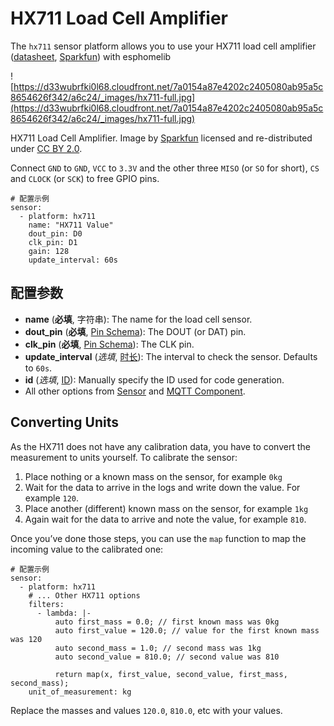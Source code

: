 # HX711 Load Cell Amplifier

The `hx711` sensor platform allows you to use your HX711 load cell amplifier ([datasheet](https://www.mouser.com/ds/2/813/hx711_english-1022875.pdf), [Sparkfun](https://www.sparkfun.com/products/13879)) with esphomelib

![https://d33wubrfki0l68.cloudfront.net/7a0154a87e4202c2405080ab95a5c8654626f342/a6c24/_images/hx711-full.jpg](https://d33wubrfki0l68.cloudfront.net/7a0154a87e4202c2405080ab95a5c8654626f342/a6c24/_images/hx711-full.jpg)

HX711 Load Cell Amplifier. Image by [Sparkfun](https://www.sparkfun.com/products/13879) licensed and re-distributed under [CC BY 2.0](https://creativecommons.org/licenses/by/2.0/).

Connect `GND` to `GND`, `VCC` to `3.3V` and the other three `MISO` (or `SO` for short), `CS` and `CLOCK` (or `SCK`) to free GPIO pins.

```
# 配置示例
sensor:
  - platform: hx711
    name: "HX711 Value"
    dout_pin: D0
    clk_pin: D1
    gain: 128
    update_interval: 60s
```

## **配置参数**

- **name** (**必填**, 字符串): The name for the load cell sensor.
- **dout_pin** (**必填**, [Pin Schema](https://esphome.io/guides/configuration-types#config-pin-schema)): The DOUT (or DAT) pin.
- **clk_pin** (**必填**, [Pin Schema](https://esphome.io/guides/configuration-types#config-pin-schema)): The CLK pin.
- **update_interval** (*选填*, [时长](esphome/guides/configuration-types#时长)): The interval to check the sensor. Defaults to `60s`.
- **id** (*选填*, [ID](esphome/guides/configuration-types#id)): Manually specify the ID used for code generation.
- All other options from [Sensor](https://esphome.io/components/sensor/#config-sensor) and [MQTT Component](https://esphome.io/components/mqtt#config-mqtt-component).

## Converting Units

As the HX711 does not have any calibration data, you have to convert the measurement to units yourself. To calibrate the sensor:

1. Place nothing or a known mass on the sensor, for example `0kg`
2. Wait for the data to arrive in the logs and write down the value. For example `120`.
3. Place another (different) known mass on the sensor, for example `1kg`
4. Again wait for the data to arrive and note the value, for example `810`.

Once you’ve done those steps, you can use the `map` function to map the incoming value to the calibrated one:

```
# 配置示例
sensor:
  - platform: hx711
    # ... Other HX711 options
    filters:
      - lambda: |-
          auto first_mass = 0.0; // first known mass was 0kg
          auto first_value = 120.0; // value for the first known mass was 120
          auto second_mass = 1.0; // second mass was 1kg
          auto second_value = 810.0; // second value was 810

          return map(x, first_value, second_value, first_mass, second_mass);
    unit_of_measurement: kg
```

Replace the masses and values `120.0`, `810.0`, etc with your values.